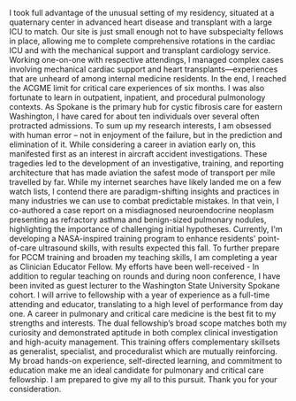 I took full advantage of the unusual setting of my residency, situated at a quaternary center in advanced heart disease and transplant with a large ICU to match. Our site is just small enough not to have subspecialty fellows in place, allowing me to complete comprehensive rotations in the cardiac ICU and with the mechanical support and transplant cardiology service. Working one-on-one with respective attendings, I managed complex cases involving mechanical cardiac support and heart transplants—experiences that are unheard of among internal medicine residents. In the end, I reached the ACGME limit for critical care experiences of six months.
I was also fortunate to learn in outpatient, inpatient, and procedural pulmonology contexts. As Spokane is the primary hub for cystic fibrosis care for eastern Washington, I have cared for about ten individuals over several often protracted admissions.
To sum up my research interests, I am obsessed with human error – not in enjoyment of the failure, but in the prediction and elimination of it. While considering a career in aviation early on, this manifested first as an interest in aircraft accident investigations. These tragedies led to the development of an investigative, training, and reporting architecture that has made aviation the safest mode of transport per mile travelled by far. While my internet searches have likely landed me on a few watch lists, I contend there are paradigm-shifting insights and practices in many industries we can use to combat predictable mistakes. In that vein, I co-authored a case report on a misdiagnosed neuroendocrine neoplasm presenting as refractory asthma and benign-sized pulmonary nodules, highlighting the importance of challenging initial hypotheses.
Currently, I'm developing a NASA-inspired training program to enhance residents' point-of-care ultrasound skills, with results expected this fall.
To further prepare for PCCM training and broaden my teaching skills, I am completing a year as Clinician Educator Fellow. My efforts have been well-received - In addition to regular teaching on rounds and during noon conference, I have been invited as guest lecturer to the Washington State University Spokane cohort. I will arrive to fellowship with a year of experience as a full-time attending and educator, translating to a high level of performance from day one.
A career in pulmonary and critical care medicine is the best fit to my strengths and interests. The dual fellowship’s broad scope matches both my curiosity and demonstrated aptitude in both complex clinical investigation and high-acuity management. This training offers complementary skillsets as generalist, specialist, and proceduralist which are mutually reinforcing.
My broad hands-on experience, self-directed learning, and commitment to education make me an ideal candidate for pulmonary and critical care fellowship. I am prepared to give my all to this pursuit. Thank you for your consideration.
